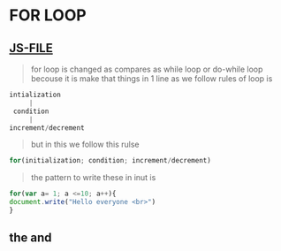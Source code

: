 # FOR LOOP
[JS-FILE](../js/28-For-Loop.js)
---
>for loop is changed as compares as while loop or do-while loop becouse it is make that things in 1 line as we follow rules of loop is

```javascript
intialization
     |
 condition
     |
increment/decrement
```

>but in this we follow this rulse
```javascript
for(initialization; condition; increment/decrement)
```

>the pattern to write these in inut is
```javascript
for(var a= 1; a <=10; a++){
document.write("Hello everyone <br>")
}
```
## the and